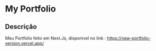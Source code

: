 # My Portfolio

## Descrição

Meu Portfolio feito em Next.Js, disponivel no link : https://new-portfolio-version.vercel.app/
